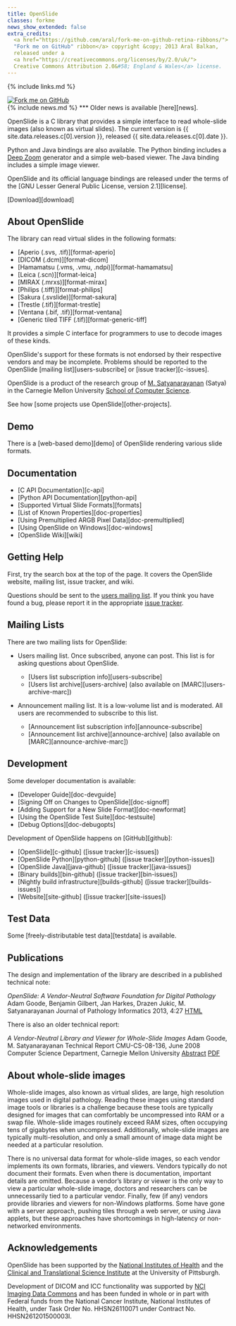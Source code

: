 ```yaml
---
title: OpenSlide
classes: forkme
news_show_extended: false
extra_credits:
  <a href="https://github.com/aral/fork-me-on-github-retina-ribbons/">
  "Fork me on GitHub" ribbon</a> copyright &copy; 2013 Aral Balkan,
  released under a
  <a href="https://creativecommons.org/licenses/by/2.0/uk/">
  Creative Commons Attribution 2.0&#58; England & Wales</a> license.
---
```


{% include links.md %}

<a href="https://github.com/openslide">
  <img class="forkme-ribbon" src="/images/fork-me.png" alt="Fork me on GitHub">
</a>

<div markdown="1" class="newsflash">
{% include news.md %}
***
Older news is available [here][news].
</div>

OpenSlide is a C library that provides a simple interface to read
whole-slide images (also known as virtual slides). The current version
is {{ site.data.releases.c[0].version }}, released
{{ site.data.releases.c[0].date }}.

Python and Java bindings are also available. The Python binding includes a
[Deep Zoom][deepzoom] generator and a simple web-based viewer. The Java
binding includes a simple image viewer.

OpenSlide and its official language bindings are released under the
terms of the [GNU Lesser General Public License, version 2.1][license].

[Download][download]

[deepzoom]: https://docs.microsoft.com/en-us/previous-versions/windows/silverlight/dotnet-windows-silverlight/cc645050(v=vs.95)


## About OpenSlide

The library can read virtual slides in the following formats:

 * [Aperio (.svs, .tif)][format-aperio]
 * [DICOM (.dcm)][format-dicom]
 * [Hamamatsu (.vms, .vmu, .ndpi)][format-hamamatsu]
 * [Leica (.scn)][format-leica]
 * [MIRAX (.mrxs)][format-mirax]
 * [Philips (.tiff)][format-philips]
 * [Sakura (.svslide)][format-sakura]
 * [Trestle (.tif)][format-trestle]
 * [Ventana (.bif, .tif)][format-ventana]
 * [Generic tiled TIFF (.tif)][format-generic-tiff]

It provides a simple C interface for programmers to use to decode
images of these kinds.

OpenSlide's support for these formats is not endorsed by their respective
vendors and may be incomplete.  Problems should be reported to the OpenSlide
[mailing list][users-subscribe] or [issue tracker][c-issues].

OpenSlide is a product of the research group of [M. Satyanarayanan][satya]
(Satya) in the Carnegie Mellon University [School of Computer Science][cmucs].

[cmucs]: https://www.cs.cmu.edu/
[satya]: https://www.cs.cmu.edu/~satya/


See how [some projects use OpenSlide][other-projects].


## Demo

There is a [web-based demo][demo] of OpenSlide rendering various slide
formats.


## Documentation

 * [C API Documentation][c-api]
 * [Python API Documentation][python-api]
 * [Supported Virtual Slide Formats][formats]
 * [List of Known Properties][doc-properties]
 * [Using Premultiplied ARGB Pixel Data][doc-premultiplied]
 * [Using OpenSlide on Windows][doc-windows]
 * [OpenSlide Wiki][wiki]


## Getting Help

First, try the search box at the top of the page.  It covers the OpenSlide
website, mailing list, issue tracker, and wiki.

Questions should be sent to the [users mailing list](#mailing-lists).  If
you think you have found a bug, please report it in the appropriate [issue
tracker](#development).


## Mailing Lists

There are two mailing lists for OpenSlide:

 * Users mailing list. Once subscribed, anyone can post. This list is for asking questions about OpenSlide.
   * [Users list subscription info][users-subscribe]
   * [Users list archive][users-archive] (also available on [MARC][users-archive-marc])

 * Announcement mailing list. It is a low-volume list and is moderated. All users are recommended to subscribe to this list.
   * [Announcement list subscription info][announce-subscribe]
   * [Announcement list archive][announce-archive] (also available on [MARC][announce-archive-marc])


## Development

Some developer documentation is available:

 * [Developer Guide][doc-devguide]
 * [Signing Off on Changes to OpenSlide][doc-signoff]
 * [Adding Support for a New Slide Format][doc-newformat]
 * [Using the OpenSlide Test Suite][doc-testsuite]
 * [Debug Options][doc-debugopts]

Development of OpenSlide happens on [GitHub][github]:

 * [OpenSlide][c-github] ([issue tracker][c-issues])
 * [OpenSlide Python][python-github] ([issue tracker][python-issues])
 * [OpenSlide Java][java-github] ([issue tracker][java-issues])
 * [Binary builds][bin-github] ([issue tracker][bin-issues])
 * [Nightly build infrastructure][builds-github] ([issue tracker][builds-issues])
 * [Website][site-github] ([issue tracker][site-issues])


## Test Data

Some [freely-distributable test data][testdata] is available.


## Publications

The design and implementation of the library are described in a published
technical note:

*OpenSlide: A Vendor-Neutral Software Foundation for Digital Pathology*
Adam Goode, Benjamin Gilbert, Jan Harkes, Drazen Jukic, M. Satyanarayanan
Journal of Pathology Informatics 2013, 4:27
[HTML][paper-html]

There is also an older technical report:

*A Vendor-Neutral Library and Viewer for Whole-Slide Images*
Adam Goode, M. Satyanarayanan
Technical Report CMU-CS-08-136, June 2008
Computer Science Department, Carnegie Mellon University
[Abstract][tr-abstract]
[PDF][tr-full]

[paper-html]: https://doi.org/10.4103/2153-3539.119005
[tr-abstract]: http://reports-archive.adm.cs.cmu.edu/anon/2008/abstracts/08-136.html
[tr-full]: http://reports-archive.adm.cs.cmu.edu/anon/2008/CMU-CS-08-136.pdf


## About whole-slide images

Whole-slide images, also known as virtual slides, are large, high resolution images used in digital
pathology. Reading these images using standard image tools or libraries is a challenge because
these tools are typically designed for images that can comfortably be uncompressed into RAM or
a swap file. Whole-slide images routinely exceed RAM sizes, often occupying tens of gigabytes
when uncompressed. Additionally, whole-slide images are typically multi-resolution, and only a
small amount of image data might be needed at a particular resolution.

There is no universal data format for whole-slide images, so each vendor implements its own
formats, libraries, and viewers. Vendors typically do not document their formats. Even when
there is documentation, important details are omitted. Because a vendor’s library or viewer is the
only way to view a particular whole-slide image, doctors and researchers can be unnecessarily
tied to a particular vendor. Finally, few (if any) vendors provide libraries and viewers for non-Windows platforms. Some have gone with a server approach, pushing tiles through a web server,
or using Java applets, but these approaches have shortcomings in high-latency or non-networked
environments.


## Acknowledgements

OpenSlide has been supported by the [National Institutes of Health][nih] and the [Clinical and Translational Science Institute][ctsi] at the University of Pittsburgh.

Development of DICOM and ICC functionality was supported by
[NCI Imaging Data Commons][idc] and has been funded in whole or in part with
Federal funds from the National Cancer Institute, National Institutes of
Health, under Task Order No. HHSN26110071 under Contract No. HHSN261201500003l.

[nih]: https://www.nih.gov/
[ctsi]: https://ctsi.pitt.edu/
[idc]: https://imaging.datacommons.cancer.gov/
